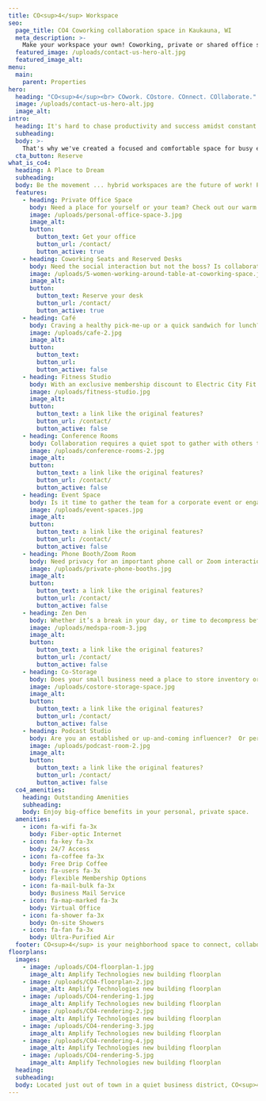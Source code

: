 ```yaml
---
title: CO<sup>4</sup> Workspace
seo:
  page_title: CO4 Coworking collaboration space in Kaukauna, WI
  meta_description: >-
    Make your workspace your own! Coworking, private or shared office space options in your neighborhood encouraging focus, innovation and community. And there’s coffee.
  featured_image: /uploads/contact-us-hero-alt.jpg
  featured_image_alt:
menu:
  main:
    parent: Properties
hero:
  heading: "CO<sup>4</sup><br> COwork. COstore. COnnect. COllaborate."
  image: /uploads/contact-us-hero-alt.jpg
  image_alt:
intro:
  heading: It's hard to chase productivity and success amidst constant distraction and an overextended calendar.
  subheading:
  body: >-
    That's why we've created a focused and comfortable space for busy entrepreneurs and isolated remote workers to think, create and connect with like-minded business leaders. Productivity on your terms - open 24/7.
  cta_button: Reserve
what_is_co4:
  heading: A Place to Dream
  subheading:
  body: Be the movement ... hybrid workspaces are the future of work! Productivity on your terms. Whether you're looking for a private office away from home or a collaborative community environment, our on-demand coworking seats and reserved desks are here to meet your needs.
  features:
    - heading: Private Office Space
      body: Need a place for yourself or your team? Check out our warm and contemporary private office options. With sizes ranging from 55-128 square feet, you'll have the perfect amount of space for yourself and up to four team members. <em>Check.</em>
      image: /uploads/personal-office-space-3.jpg
      image_alt:
      button:
        button_text: Get your office
        button_url: /contact/
        button_active: true
    - heading: Coworking Seats and Reserved Desks
      body: Need the social interaction but not the boss? Is collaboration essential to your work? CO<sup>4</sup> offers more than 30 coworking seats and reserved desks to give you job control and connection. It’s space available on-demand, to focus and be productive within <span class="text-underline">your</span> community. <em>Essential</em>.
      image: /uploads/5-women-working-around-table-at-coworking-space.jpg
      image_alt:
      button:
        button_text: Reserve your desk
        button_url: /contact/
        button_active: true
    - heading: Café
      body: Craving a healthy pick-me-up or a quick sandwich for lunch? Mere steps away from your desk, the CO<sup>4</sup> Cafe provides a variety of options to satisfy your appetite and fuel your body. Freshly made each day, sandwiches and snacks are provided exclusively by The Wandering Table Cafe. <em>Delicious</em>.
      image: /uploads/cafe-2.jpg
      image_alt:
      button:
        button_text:
        button_url:
        button_active: false
    - heading: Fitness Studio
      body: With an exclusive membership discount to Electric City Fit right in the building, there’s no excuse for skipping your workout. This is your spot to keep your body moving, increase focus and mental clarity, and socialize with daily strength training and metabolic endurance group training regardless of the demands of your day. Fit mind, fit body! <em>Vital</em>.
      image: /uploads/fitness-studio.jpg
      image_alt:
      button:
        button_text: a link like the original features?
        button_url: /contact/
        button_active: false
    - heading: Conference Rooms
      body: Collaboration requires a quiet spot to gather with others to solve problems and share new ideas. CO<sup>4</sup> offers private conference space for your one-on-one or small group meeting. Rooms are fully equipped for phone and video conferencing. <em>Connected</em>.
      image: /uploads/conference-rooms-2.jpg
      image_alt:
      button:
        button_text: a link like the original features?
        button_url: /contact/
        button_active: false
    - heading: Event Space
      body: Is it time to gather the team for a corporate event or engage your clientele with a new product or service? CO<sup>4</sup>’s event space gives you the opportunity to shine. With space available to seat 50, in-house catering and refreshments, and state-of-the-art presentation equipment, all you need to provide for your audience is fresh ideas. <em>Savvy</em>.
      image: /uploads/event-spaces.jpg
      image_alt:
      button:
        button_text: a link like the original features?
        button_url: /contact/
        button_active: false
    - heading: Phone Booth/Zoom Room
      body: Need privacy for an important phone call or Zoom interaction free from background noise? The private, sound-reducing rooms at CO<sup>4</sup> offer space for you, away from the noise and energy, to connect and focus without distraction. <em>Crucial</em>.
      image: /uploads/private-phone-booths.jpg
      image_alt:
      button:
        button_text: a link like the original features?
        button_url: /contact/
        button_active: false
    - heading: Zen Den
      body: Whether it’s a break in your day, or time to decompress before you head home, CO<sup>4</sup>’s Zen Den provides a calming and relaxing space for you to unwind. Stretch out on a cushioned chair, close your eyes and listen to the soft trickle of the waterwall. Breathe in the scent of soothing essential oils and open your lungs to ultra-purified air, ionized with Himalayan salt to refresh and recharge. There’s nothing like it! <em>Healing</em>.
      image: /uploads/medspa-room-3.jpg
      image_alt:
      button:
        button_text: a link like the original features?
        button_url: /contact/
        button_active: false
    - heading: Co-Storage
      body: Does your small business need a place to store inventory or material needed for your profession? CO<sup>4</sup> offers in-house private and secure storage shelving space for the essentials. Flexible space options and storage plans are available for you to explore. <em>Essential</em>.
      image: /uploads/costore-storage-space.jpg
      image_alt:
      button:
        button_text: a link like the original features?
        button_url: /contact/
        button_active: false
    - heading: Podcast Studio
      body: Are you an established or up-and-coming influencer?  Or perhaps you’d like to launch a new lead generation pipeline for your small business.  We’ve got the perfect space outfitted with top-of-the-line recording equipment for you to batch record your weekly or monthly sound bites. <em>Game-changer</em>.
      image: /uploads/podcast-room-2.jpg
      image_alt:
      button:
        button_text: a link like the original features?
        button_url: /contact/
        button_active: false
  co4_amenities:
    heading: Outstanding Amenities
    subheading:
    body: Enjoy big-office benefits in your personal, private space.
  amenities:
    - icon: fa-wifi fa-3x
      body: Fiber-optic Internet
    - icon: fa-key fa-3x
      body: 24/7 Access
    - icon: fa-coffee fa-3x
      body: Free Drip Coffee
    - icon: fa-users fa-3x
      body: Flexible Membership Options
    - icon: fa-mail-bulk fa-3x
      body: Business Mail Service
    - icon: fa-map-marked fa-3x
      body: Virtual Office
    - icon: fa-shower fa-3x
      body: On-site Showers
    - icon: fa-fan fa-3x
      body: Ultra-Purified Air
  footer: CO<sup>4</sup> is your neighborhood space to connect, collaborate, focus and innovate. Whether you’re a personal financial advisor, a “mompreneur,” or something in-between. We have the cost-efficient, flexible office space option to fit your needs.
floorplans:
  images:
    - image: /uploads/CO4-floorplan-1.jpg
      image_alt: Amplify Technologies new building floorplan
    - image: /uploads/CO4-floorplan-2.jpg
      image_alt: Amplify Technologies new building floorplan
    - image: /uploads/CO4-rendering-1.jpg
      image_alt: Amplify Technologies new building floorplan
    - image: /uploads/CO4-rendering-2.jpg
      image_alt: Amplify Technologies new building floorplan
    - image: /uploads/CO4-rendering-3.jpg
      image_alt: Amplify Technologies new building floorplan
    - image: /uploads/CO4-rendering-4.jpg
      image_alt: Amplify Technologies new building floorplan
    - image: /uploads/CO4-rendering-5.jpg
      image_alt: Amplify Technologies new building floorplan
  heading:
  subheading:
  body: Located just out of town in a quiet business district, CO<sup>4</sup>’s offices include easy highway on/off access. Building currently under construction at 380 Farmland Drive in Kaukauna.
---
```

